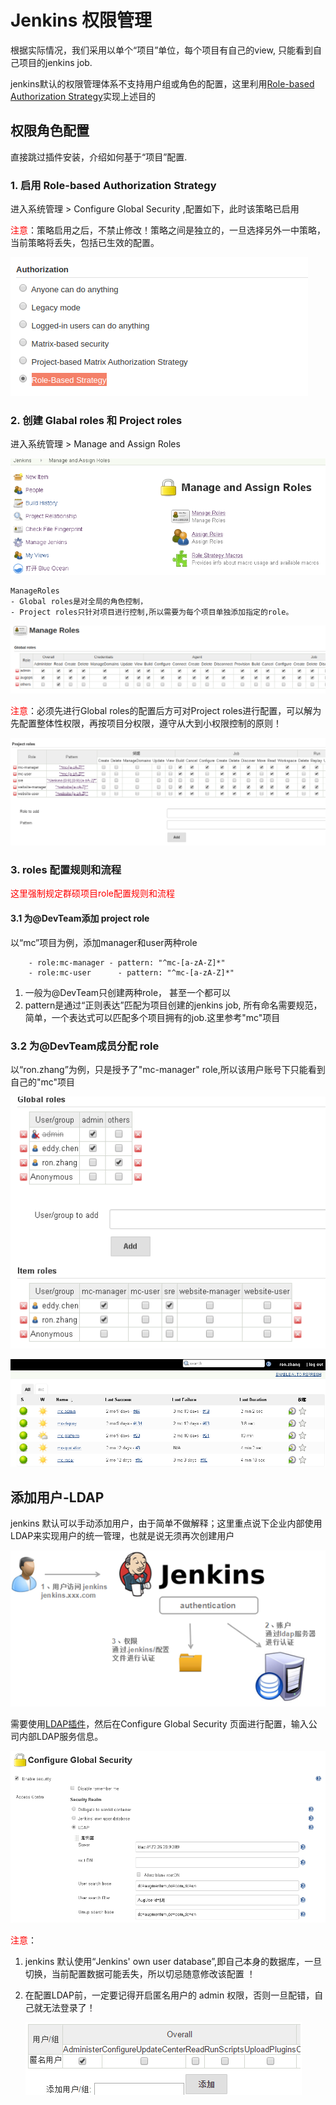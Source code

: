 # Jenkins 权限管理

根据实际情况，我们采用以单个“项目”单位，每个项目有自己的view, 只能看到自己项目的jenkins job.

jenkins默认的权限管理体系不支持用户组或角色的配置，这里利用[Role-based Authorization Strategy](https://wiki.jenkins-ci.org/display/JENKINS/Role+Strategy+Plugin)实现上述目的

## 权限角色配置

直接跳过插件安装，介绍如何基于“项目”配置.

### 1. 启用 Role-based Authorization Strategy

进入系统管理 > Configure Global Security ,配置如下，此时该策略已启用

<font color='#ff0000'>注意</font>：策略启用之后，不禁止修改！策略之间是独立的，一旦选择另外一中策略，当前策略将丢失，包括已生效的配置。

![Jenkins-权限管理-1](./_images/Jenkins-权限管理-1.png)

### 2. 创建 Glabal roles 和 Project roles

进入系统管理 > Manage and Assign Roles

![Jenkins-权限管理-2](./_images/Jenkins-权限管理-2.png)

    ManageRoles
    - Global roles是对全局的角色控制，
    - Project roles只针对项目进行控制,所以需要为每个项目单独添加指定的role。

![Jenkins-权限管理-3](./_images/Jenkins-权限管理-3.png)

<font color='#ff0000'>注意</font>：必须先进行Global roles的配置后方可对Project roles进行配置，可以解为先配置整体性权限，再按项目分权限，遵守从大到小权限控制的原则！

![Jenkins-权限管理-4](./_images/Jenkins-权限管理-4.png)

### 3. roles 配置规则和流程

<font color='#ff0000'>这里强制规定群硕项目role配置规则和流程</font>

#### 3.1 为@DevTeam添加 project role

以“mc”项目为例，添加manager和user两种role

``` text
    - role:mc-manager - pattern: "^mc-[a-zA-Z]*"
    - role:mc-user      - pattern: "^mc-[a-zA-Z]*"
```

1. 一般为@DevTeam只创建两种role， 甚至一个都可以
2. pattern是通过“正则表达”匹配为项目创建的jenkins job, 所有命名需要规范，简单，一个表达式可以匹配多个项目拥有的job.这里参考"mc"项目

### 3.2 为@DevTeam成员分配 role

以“ron.zhang”为例，只是授予了"mc-manager" role,所以该用户账号下只能看到自己的"mc"项目

![Jenkins-权限管理-5](./_images/Jenkins-权限管理-5.png)

![Jenkins-权限管理-6](./_images/Jenkins-权限管理-6.png)

## 添加用户-LDAP

jenkins 默认可以手动添加用户，由于简单不做解释；这里重点说下企业内部使用LDAP来实现用户的统一管理，也就是说无须再次创建用户

![Jenkins-权限管理-7](./_images/Jenkins-权限管理-7.png)

需要使用[LDAP插件](https://wiki.jenkins-ci.org/display/JENKINS/LDAP+Plugin)，然后在Configure Global Security 页面进行配置，输入公司内部LDAP服务信息。

![Jenkins-权限管理-8](./_images/Jenkins-权限管理-8.png)

<font color='#ff0000'>注意</font>：

1. jenkins 默认使用“Jenkins' own user database”,即自己本身的数据库，一旦切换，当前配置数据可能丢失，所以切忌随意修改该配置 ！

2. 在配置LDAP前，一定要记得开启匿名用户的 admin 权限，否则一旦配错，自己就无法登录了！

    ![Jenkins-权限管理-9](./_images/Jenkins-权限管理-9.png)